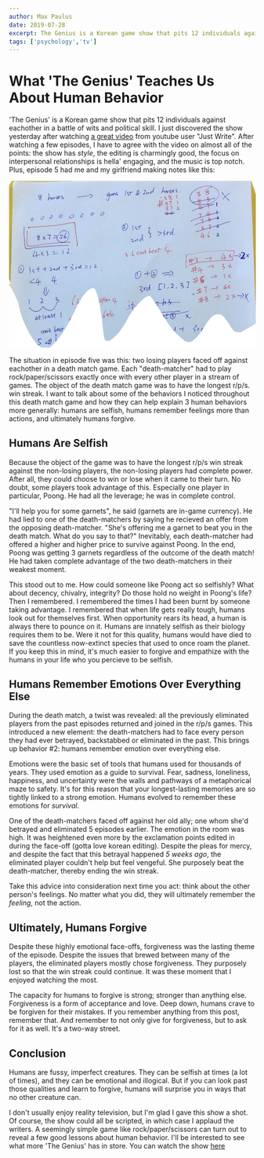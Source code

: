 ```yaml
---
author: Max Paulus
date: 2019-07-28
excerpt: The Genius is a Korean game show that pits 12 individuals against eachother in a battle of wits and political skill. I just… 
tags: ['psychology','tv']
---
```


# What 'The Genius' Teaches Us About Human Behavior

'The Genius' is a Korean game show that pits 12 individuals against eachother in a battle of wits and political skill. I just discovered the show yesterday after watching [a great video](https://www.youtube.com/watch?v=1Lng4dn1uAc) from youtube user "Just Write". After watching a few episodes, I have to agree with the video on almost all of the points: the show has *style*, the editing is charmingly good, the focus on interpersonal relationships is hella' engaging, and the music is top notch. Plus, episode 5 had me and my girlfriend making notes like this:

![genius_diagram](./images/genius_diagram.png)

 The situation in episode five was this: two losing players faced off against eachother in a death match game. Each "death-matcher" had to play rock/paper/scissors exactly once with every other player in a stream of games. The object of the death match game was to have the longest r/p/s. win streak. I want to talk about some of the behaviors I noticed throughout this death match game and how they can help explain 3 human behaviors more generally: humans are selfish, humans remember feelings more than actions, and ultimately humans forgive. 

## Humans Are Selfish

Because the object of the game was to have the longest r/p/s win streak against the non-losing players, the non-losing players had complete power. After all, they could choose to win or lose when it came to their turn. No doubt, some players took advantage of this. Especially one player in particular, Poong. He had all the leverage; he was in complete control. 

"I'll help you for some garnets", he said (garnets are in-game currency). He had lied to one of the death-matchers by saying he recieved an offer from the opposing death-matcher. "She's offering me a garnet to beat you in the death match. What do you say to that?" Inevitably, each death-matcher had offered a higher and higher price to survive against Poong. In the end, Poong was getting 3 garnets regardless of the outcome of the death match! He had taken complete advantage of the two death-matchers in their weakest moment. 

This stood out to me. How could someone like Poong act so selfishly? What about decency, chivalry, integrity? Do those hold no weight in Poong's life? Then I remembered. I remembered the times I had been burnt by someone taking advantage. I remembered that when life gets really tough, humans look out for themselves first. When opportunity rears its head, a human is always there to pounce on it. Humans are innately selfish as their biology requires them to be. Were it not for this quality, humans would have died to save the countless now-extinct species that used to once roam the planet. If you keep this in mind, it's much easier to forgive and empathize with the humans in your life who you percieve to be selfish.

## Humans Remember Emotions Over Everything Else

During the death match, a twist was revealed: all the previously eliminated players from the past episodes returned and joined in the r/p/s games. This introduced a new element: the death-matchers had to face every person they had ever betrayed, backstabbed or eliminated in the past. This brings up behavior #2: humans remember emotion over everything else.

Emotions were the basic set of tools that humans used for thousands of years. They used emotion as a guide to survival. Fear, sadness, loneliness, happiness, and uncertainty were the walls and pathways of a metaphorical maze to safety. It's for this reason that your longest-lasting memories are so tightly linked to a strong emotion. Humans evolved to remember these emotions for *survival*.

One of the death-matchers faced off against her old ally; one whom she'd betrayed and eliminated 5 episodes earlier. The emotion in the room was high. It was heightened even more by the exclamation points edited in during the face-off (gotta love korean editing). Despite the pleas for mercy, and despite the fact that this betrayal happened *5 weeks ago*, the eliminated player couldn't help but feel vengeful. She purposely beat the death-matcher, thereby ending the win streak.

Take this advice into consideration next time you act: think about the other person's feelings. No matter what you did, they will ultimately remember the *feeling*, not the action. 

## Ultimately, Humans Forgive

Despite these highly emotional face-offs, forgiveness was the lasting theme of the episode. Despite the issues that brewed between many of the players, the eliminated players mostly chose forgiveness. They purposely lost so that the win streak could continue. It was these moment that I enjoyed watching the most. 

The capacity for humans to forgive is strong; stronger than anything else. Forgiveness is a form of acceptance and love. Deep down, humans crave to be forgiven for their mistakes. If you remember anything from this post, remember that. And remember to not only give for forgiveness, but to ask for it as well. It's a two-way street.

## Conclusion

Humans are fussy, imperfect creatures. They can be selfish at times (a lot of times), and they can be emotional and illogical. But if you can look past those qualities and learn to forgive, humans will surprise you in ways that no other creature can.

 I don't usually enjoy reality television, but I'm glad I gave this show a shot. Of course, the show could all be scripted, in which case I applaud the writers. A seemingly simple game like rock/paper/scissors can turn out to reveal a few good lessons about human behavior. I'll be interested to see what more 'The Genius' has in store. You can watch the show [here](https://www.youtube.com/playlist?list=PL9suu7e7YWZ0rw06g9_cOi_cnzpeXeUCc)

